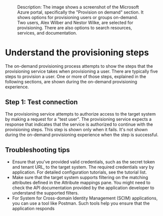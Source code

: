 <figure>

Description: The image shows a screenshot of the Microsoft Azure portal, specifically the "Provision on demand" section. It shows options for provisioning users or groups on-demand. Two users, Alex Wilber and Nestor Wilke, are selected for provisioning. There are also options to search resources, services, and documentation.

</figure>

Understand the provisioning steps
===

The on-demand provisioning process attempts to show the steps that the provisioning service takes when provisioning a user. There are typically five steps to provision a user. One or more of those steps, explained in the following sections, are shown during the on-demand provisioning experience.

## Step 1: Test connection

The provisioning service attempts to authorize access to the target system by making a request for a "test user". The provisioning service expects a response that indicates that the service is authorized to continue with the provisioning steps. This step is shown only when it fails. It's not shown during the on-demand provisioning experience when the step is successful.

## Troubleshooting tips

- Ensure that you've provided valid credentials, such as the secret token and tenant URL, to the target system. The required credentials vary by application. For detailed configuration tutorials, see the tutorial list.
- Make sure that the target system supports filtering on the matching attributes defined in the Attribute mappings pane. You might need to check the API documentation provided by the application developer to understand the supported filters.
- For System for Cross-domain Identity Management (SCIM) applications, you can use a tool like Postman. Such tools help you ensure that the application responds